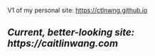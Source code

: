 V1 of my personal site: https://ctlnwng.github.io

## _Current, better-looking site: https://caitlinwang.com_
